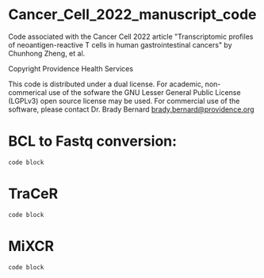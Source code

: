 # Cancer_Cell_2022_manuscript_code

Code associated with the Cancer Cell 2022 article "Transcriptomic profiles of neoantigen-reactive T cells in human gastrointestinal cancers" by Chunhong Zheng, et al.

Copyright Providence Health Services

This code is distributed under a dual license. For academic, non-commerical use of the sofware the GNU Lesser General Public License (LGPLv3) open source license may be used. For commercial use of the software, please contact Dr. Brady Bernard <brady.bernard@providence.org>

# BCL to Fastq conversion:

```
code block
```

# TraCeR

```
code block
```

# MiXCR

```
code block
```


